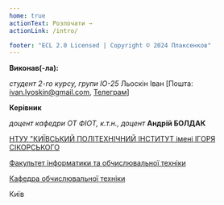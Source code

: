 ```yaml
---
home: true
actionText: Розпочати →
actionLink: /intro/

footer: "ECL 2.0 Licensed | Copyright © 2024 Плаксенков"
---
```


**Виконав(-ла):**

_студент 2-го курсу, групи ІО-25_<span padding-right:5em></span> Льоскін Іван [Пошта: ivan.lyoskin@gmail.com, <a href="https://t.me/G_occasion">Телеграм</a>]

**Керівник**

_доцент кафедри ОТ ФІОТ, к.т.н., доцент_<span padding-right:5em></span> **Андрій БОЛДАК**

[НТУУ "КИЇВСЬКИЙ ПОЛІТЕХНІЧНИЙ ІНСТИТУТ імені ІГОРЯ СІКОРСЬКОГО](https://kpi.ua/)

[Факультет інформатики та обчислювальної техніки](https://fiot.kpi.ua/)

[Кафедра обчислювальної техніки](https://comsys.kpi.ua/)

Київ
